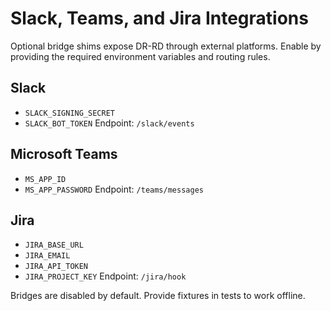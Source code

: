 # Slack, Teams, and Jira Integrations

Optional bridge shims expose DR-RD through external platforms. Enable by
providing the required environment variables and routing rules.

## Slack
- `SLACK_SIGNING_SECRET`
- `SLACK_BOT_TOKEN`
Endpoint: `/slack/events`

## Microsoft Teams
- `MS_APP_ID`
- `MS_APP_PASSWORD`
Endpoint: `/teams/messages`

## Jira
- `JIRA_BASE_URL`
- `JIRA_EMAIL`
- `JIRA_API_TOKEN`
- `JIRA_PROJECT_KEY`
Endpoint: `/jira/hook`

Bridges are disabled by default. Provide fixtures in tests to work offline.
